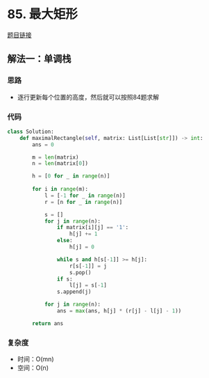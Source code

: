 # 85. 最大矩形

[题目链接](https://leetcode.cn/problems/maximal-rectangle/description/)

## 解法一：单调栈

### 思路

- 逐行更新每个位置的高度，然后就可以按照84题求解

### 代码

```py
class Solution:
    def maximalRectangle(self, matrix: List[List[str]]) -> int:
        ans = 0

        m = len(matrix)
        n = len(matrix[0])

        h = [0 for _ in range(n)]
        
        for i in range(m):
            l = [-1 for _ in range(n)]
            r = [n for _ in range(n)]

            s = []
            for j in range(n):
                if matrix[i][j] == '1':
                    h[j] += 1
                else:
                    h[j] = 0

                while s and h[s[-1]] >= h[j]:
                    r[s[-1]] = j
                    s.pop()
                if s:
                    l[j] = s[-1]
                s.append(j)

            for j in range(n):
                ans = max(ans, h[j] * (r[j] - l[j] - 1))

        return ans
```

### 复杂度

- 时间：O(mn)
- 空间：O(n)